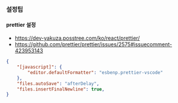 ### 설정팁

#### prettier 설정
- https://dev-yakuza.posstree.com/ko/react/prettier/
- https://github.com/prettier/prettier/issues/2575#issuecomment-423953143

```json
{
    "[javascript]": {
        "editor.defaultFormatter": "esbenp.prettier-vscode"
    },
    "files.autoSave": "afterDelay",
    "files.insertFinalNewline": true,
}
```
